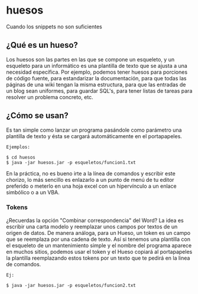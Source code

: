 huesos
======
Cuando los snippets no son suficientes


## ¿Qué es un hueso?

Los huesos son las partes en las que se compone un esqueleto, y un esqueleto para un informático es una 
plantilla de texto que se ajusta a una necesidad específica.
Por ejemplo, podemos tener huesos para porciones de código fuente, para estandarizar la documentación, para que todas las páginas de una wiki tengan la misma estructura, para que las entradas de un blog sean uniformes, para guardar SQL's, para tener listas de tareas para resolver un problema concreto, etc.


## ¿Cómo se usan?

Es tan simple como lanzar un programa pasándole como parámetro una plantilla de texto y ésta se cargará automáticamente en el portapapeles.

```
Ejemplos:

$ cd huesos
$ java -jar huesos.jar -p esqueletos/funcion1.txt
```

En la práctica, no es bueno irte a la línea de comandos y escribir este chorizo, lo más sencillo es enlazarlo a un punto de menú de tu editor preferido o meterlo en una hoja excel con un hipervínculo a un enlace simbólico o a un VBA.


### Tokens

¿Recuerdas la opción "Combinar correspondencia" del Word? La idea es escribir una carta modelo y reemplazar unos campos por textos de un origen de datos. De manera análoga, para un Hueso, un token es un campo que se reemplaza por una cadena de texto.
Así si tenemos una plantilla con el esqueleto de un mantenimiento simple y el nombre del programa aparece en muchos sitios, podemos usar el token <PROGRAMA> y el Hueso copiará al portapapeles la plantilla reemplazando estos tokens por un texto que te pedirá en la linea de comandos. 

```
Ej:

$ java -jar huesos.jar -p esqueletos/funcion2.txt
```


